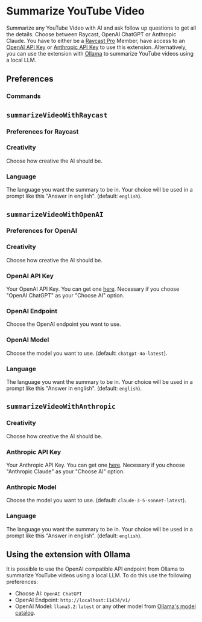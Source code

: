 # Summarize YouTube Video

Summarize any YouTube Video with AI and ask follow up questions to get all the details. Choose between Raycast, OpenAI ChatGPT or Anthropic Claude. You have to either be a [Raycast Pro](https://www.raycast.com/pro) Member, have access to an [OpenAI API Key](https://platform.openai.com/account/api-keys) or [Anthropic API Key](https://www.anthropic.com/api) to use this extension. Alternatively, you can use the extension with [Ollama](https://ollama.com/) to summarize YouTube videos using a local LLM.

## Preferences

### Commands

## `summarizeVideoWithRaycast`

### Preferences for Raycast

### Creativity

Choose how creative the AI should be.

### Language

The language you want the summary to be in. Your choice will be used in a prompt like this "Answer in english". (default: `english`).

## `summarizeVideoWithOpenAI`

### Preferences for OpenAI

### Creativity

Choose how creative the AI should be.

### OpenAI API Key

Your OpenAI API Key. You can get one [here](https://platform.openai.com/account/api-keys). Necessary if you choose "OpenAI ChatGPT" as your "Choose AI" option.

### OpenAI Endpoint

Choose the OpenAI endpoint you want to use.

### OpenAI Model

Choose the model you want to use. (default: `chatgpt-4o-latest`).

### Language

The language you want the summary to be in. Your choice will be used in a prompt like this "Answer in english". (default: `english`).

## `summarizeVideoWithAnthropic`

### Creativity

Choose how creative the AI should be.

### Anthropic API Key

Your Anthropic API Key. You can get one [here](https://console.anthropic.com/dashboard). Necessary if you choose "Anthropic Claude" as your "Choose AI" option.

### Anthropic Model

Choose the model you want to use. (default: `claude-3-5-sonnet-latest`).

### Language

The language you want the summary to be in. Your choice will be used in a prompt like this "Answer in english". (default: `english`).

## Using the extension with Ollama

It is possible to use the OpenAI compatible API endpoint from Ollama to summarize YouTube videos using a local LLM. To do this use the following preferences:

- Choose AI: `OpenAI ChatGPT`
- OpenAI Endpoint: `http://localhost:11434/v1/`
- OpenAI Model: `llama3.2:latest` or any other model from [Ollama's model catalog](https://ollama.com/search).
